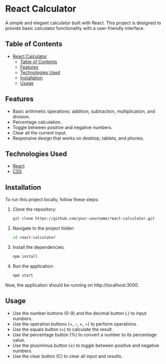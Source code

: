 # React Calculator

A simple and elegant calculator built with React. This project is designed to provide basic calculator functionality with a user-friendly interface.

## Table of Contents

- [React Calculator](#react-calculator)
  - [Table of Contents](#table-of-contents)
  - [Features](#features)
  - [Technologies Used](#technologies-used)
  - [Installation](#installation)
  - [Usage](#usage)

## Features

- Basic arithmetic operations: addition, subtraction, multiplication, and division.
- Percentage calculation.
- Toggle between positive and negative numbers.
- Clear all the current input.
- Responsive design that works on desktop, tablets, and phones.

## Technologies Used

- [React](https://reactjs.org/)
- [CSS](https://www.w3.org/Style/CSS/Overview.en.html)

## Installation

To run this project locally, follow these steps:

1. Clone the repository:

   ```sh
   git clone https://github.com/your-username/react-calculator.git

2. Navigate to the project folder:

   ```sh 
   cd react-calculator

3. Install the dependencies:

   ```sh 
   npm install

4. Run the application:

   ```sh 
   npm start

Now, the application should be running on http://localhost:3000.

## Usage

- Use the number buttons (0-9) and the decimal button (.) to input numbers.
- Use the operation buttons (+, -, ×, ÷) to perform operations.
- Use the equals button (=) to calculate the result.
- Use the percentage button (%) to convert a number to its percentage value.
- Use the plus/minus button (±) to toggle between positive and negative numbers.
- Use the clear button (C) to clear all input and results.